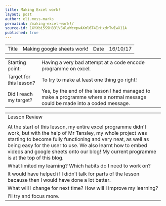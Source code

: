 ```yaml
---
title: Making Excel work!
layout: post
author: eli.moss-marks
permalink: /making-excel-work!/
source-id: 1XYXbi5S9H83lVSWlaWcxpwAXml6T4IrHxdrTwIwX11A
published: true
---
```

<table>
  <tr>
    <td>Title</td>
    <td>Making google sheets work!</td>
    <td>Date</td>
    <td>16/10/17</td>
  </tr>
</table>


<table>
  <tr>
    <td>Starting point:</td>
    <td>Having a very bad attempt at a code encode programme on excel.</td>
  </tr>
  <tr>
    <td>Target for this lesson?</td>
    <td>To try to make at least one thing go right!</td>
  </tr>
  <tr>
    <td>Did I reach my target? </td>
    <td>Yes, by the end of the lesson I had managed to make a programme where a normal message could be made into a coded message.</td>
  </tr>
</table>


<table>
  <tr>
    <td>Lesson Review</td>
  </tr>
  <tr>
    <td></td>
  </tr>
  <tr>
    <td>At the start of this lesson, my entire excel programme didn't work, but with the help of Mr Tansley, my whole project was starting to become fully functioning and very neat, as well as being easy for the user to use. We also learnt how to embed videos and google sheets onto our blog! My current programme is at the top of this blog.</td>
  </tr>
  <tr>
    <td>What limited my learning? Which habits do I need to work on? </td>
  </tr>
  <tr>
    <td>It would have helped if I didn’t talk for parts of the lesson because then I would have done a lot better.</td>
  </tr>
  <tr>
    <td>What will I change for next time? How will I improve my learning?</td>
  </tr>
  <tr>
    <td>I’ll try and focus more.</td>
  </tr>
</table>


